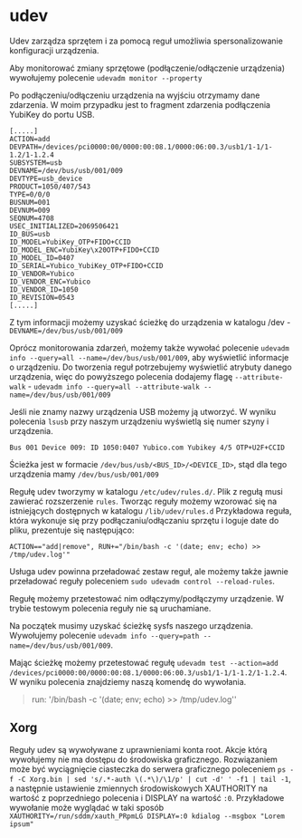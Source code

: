 # udev

Udev zarządza sprzętem i za pomocą reguł umożliwia spersonalizowanie konfiguracji urządzenia.

Aby monitorować zmiany sprzętowe (podłączenie/odłączenie urządzenia) wywołujemy polecenie `udevadm monitor --property`

Po podłączeniu/odłączeniu urządzenia na wyjściu otrzymamy dane zdarzenia. W moim przypadku jest to fragment zdarzenia podłączenia YubiKey do portu USB.

```
[.....]
ACTION=add
DEVPATH=/devices/pci0000:00/0000:00:08.1/0000:06:00.3/usb1/1-1/1-1.2/1-1.2.4
SUBSYSTEM=usb
DEVNAME=/dev/bus/usb/001/009
DEVTYPE=usb_device
PRODUCT=1050/407/543
TYPE=0/0/0
BUSNUM=001
DEVNUM=009
SEQNUM=4708
USEC_INITIALIZED=2069506421
ID_BUS=usb
ID_MODEL=YubiKey_OTP+FIDO+CCID
ID_MODEL_ENC=YubiKey\x20OTP+FIDO+CCID
ID_MODEL_ID=0407
ID_SERIAL=Yubico_YubiKey_OTP+FIDO+CCID
ID_VENDOR=Yubico
ID_VENDOR_ENC=Yubico
ID_VENDOR_ID=1050
ID_REVISION=0543
[.....]
```

Z tym informacji możemy uzyskać ścieżkę do urządzenia w katalogu /dev - `DEVNAME=/dev/bus/usb/001/009`

Oprócz monitorowania zdarzeń, możemy także wywołać polecenie `udevadm info --query=all --name=/dev/bus/usb/001/009`, aby wyświetlić informacje o urządzeniu.
Do tworzenia reguł potrzebujemy wyświetlić atrybuty danego urządzenia, więc do powyższego polecenia dodajemy flagę `--attribute-walk` - `udevadm info --query=all --attribute-walk --name=/dev/bus/usb/001/009`

Jeśli nie znamy nazwy urządzenia USB możemy ją utworzyć. W wyniku polecenia `lsusb` przy naszym urządzeniu wyświetlą się numer szyny i urządzenia.

```
Bus 001 Device 009: ID 1050:0407 Yubico.com Yubikey 4/5 OTP+U2F+CCID
```

Ścieżka jest w formacie `/dev/bus/usb/<BUS_ID>/<DEVICE_ID>`, stąd dla tego urządzenia mamy `/dev/bus/usb/001/009`

Regułę udev tworzymy w katalogu `/etc/udev/rules.d/`. Plik z regułą musi zawierać rozszerzenie `rules`. Tworząc reguły możemy wzorować się na istniejących dostępnych w katalogu `/lib/udev/rules.d` Przykładowa reguła, która wykonuje się przy podłączaniu/odłączaniu sprzętu i loguje date do pliku, prezentuje się następująco:

```
ACTION=="add|remove", RUN+="/bin/bash -c '(date; env; echo) >> /tmp/udev.log'"
```

Usługa udev powinna przeładować zestaw reguł, ale możemy także jawnie przeładować reguły poleceniem `sudo udevadm control --reload-rules`.

Regułę możemy przetestować nim odłączymy/podłączymy urządzenie. W trybie testowym polecenia reguły nie są uruchamiane.

Na początek musimy uzyskać ścieżkę sysfs naszego urządzenia. Wywołujemy polecenie `udevadm info --query=path --name=/dev/bus/usb/001/009`.

Mając ścieżkę możemy przetestować regułę `udevadm test --action=add /devices/pci0000:00/0000:00:08.1/0000:06:00.3/usb1/1-1/1-1.2/1-1.2.4`. W wyniku  polecenia znajdziemy naszą komendę do wywołania.

>run: '/bin/bash -c '(date; env; echo) >> /tmp/udev.log''


## Xorg

Reguły udev są wywoływane z uprawnieniami konta root. Akcje którą wywołujemy nie ma dostępu do środowiska graficznego. Rozwiązaniem może być wyciągnięcie ciasteczka do serwera graficznego poleceniem `ps -f -C Xorg.bin | sed 's/.*-auth \(.*\)/\1/p' | cut -d' ' -f1 | tail -1`, a następnie ustawienie zmiennych środowiskowych XAUTHORITY na wartość z poprzedniego polecenia i DISPLAY na wartość `:0`.
Przykładowe wywołanie może wyglądać w taki sposób `XAUTHORITY=/run/sddm/xauth_PRpmLG DISPLAY=:0 kdialog --msgbox "Lorem ipsum"`
